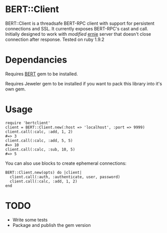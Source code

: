# BERT::Client

BERT::Client is a threadsafe BERT-RPC client with support for persistent 
connections and SSL. It currently exposes BERT-RPC's cast and call.
Initially designed to work with *modified* [ernie](https://github.com/mojombo/ernie) server that doesn't close connection after response.
Tested on ruby 1.9.2

# Dependancies

Requires [BERT](https://github.com/mojombo/bert) gem to be installed.

Requires Jeweler gem to be installed if you want to pack this library into it's own gem.

# Usage

    require 'bertclient'
    client = BERT::Client.new(:host => 'localhost', :port => 9999)
    client.call(:calc, :add, 1, 2)
    #=> 3
    client.call(:calc, :add, 5, 5)
    #=> 10
    client.call(:calc, :sub, 10, 5)
    #=> 5

You can also use blocks to create ephemeral connections:

    BERT::Client.new(opts) do |client|
      client.call(:auth, :authenticate, user, password)
      client.call(:calc, :add, 1, 2)
    end

# TODO

* Write some tests
* Package and publish the gem version